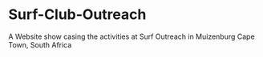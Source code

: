 # Surf-Club-Outreach
A Website show casing the activities at Surf Outreach in Muizenburg Cape Town, South Africa
